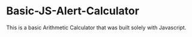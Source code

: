 # Basic-JS-Alert-Calculator
This is a basic Arithmetic Calculator that was built solely with Javascript.
